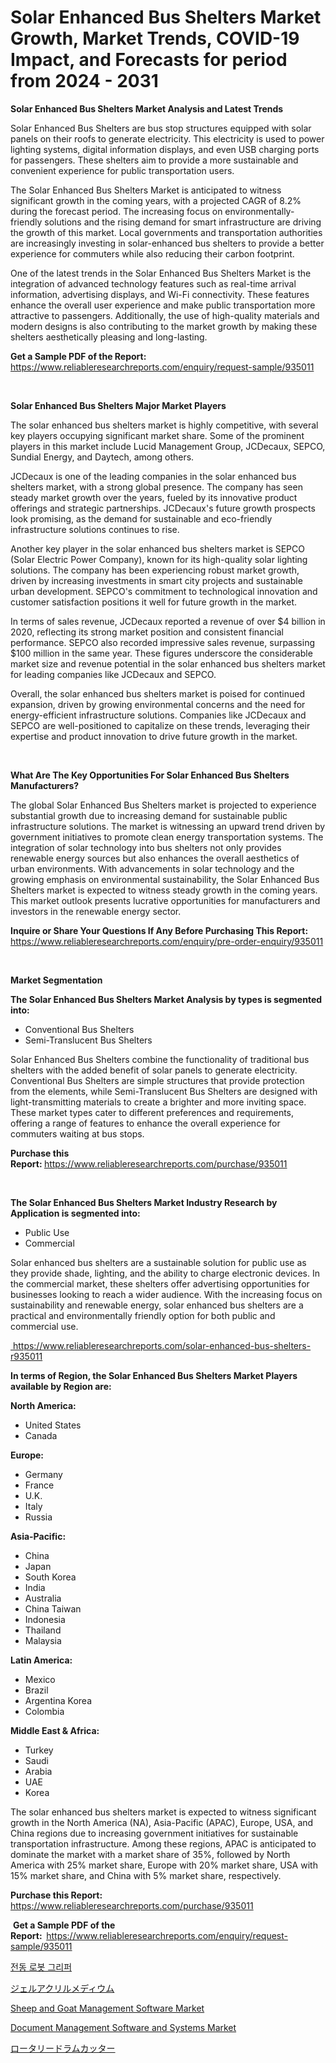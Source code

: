 <p><h1>Solar Enhanced Bus Shelters Market Growth, Market Trends, COVID-19 Impact, and Forecasts for period from 2024 - 2031</h1></p><p><strong>Solar Enhanced Bus Shelters Market Analysis and Latest Trends</strong></p>
<p><p>Solar Enhanced Bus Shelters are bus stop structures equipped with solar panels on their roofs to generate electricity. This electricity is used to power lighting systems, digital information displays, and even USB charging ports for passengers. These shelters aim to provide a more sustainable and convenient experience for public transportation users.</p><p>The Solar Enhanced Bus Shelters Market is anticipated to witness significant growth in the coming years, with a projected CAGR of 8.2% during the forecast period. The increasing focus on environmentally-friendly solutions and the rising demand for smart infrastructure are driving the growth of this market. Local governments and transportation authorities are increasingly investing in solar-enhanced bus shelters to provide a better experience for commuters while also reducing their carbon footprint.</p><p>One of the latest trends in the Solar Enhanced Bus Shelters Market is the integration of advanced technology features such as real-time arrival information, advertising displays, and Wi-Fi connectivity. These features enhance the overall user experience and make public transportation more attractive to passengers. Additionally, the use of high-quality materials and modern designs is also contributing to the market growth by making these shelters aesthetically pleasing and long-lasting.</p></p>
<p><strong>Get a Sample PDF of the Report:&nbsp;</strong> <a href="https://www.reliableresearchreports.com/enquiry/request-sample/935011">https://www.reliableresearchreports.com/enquiry/request-sample/935011</a></p>
<p>&nbsp;</p>
<p><strong>Solar Enhanced Bus Shelters Major Market Players</strong></p>
<p><p>The solar enhanced bus shelters market is highly competitive, with several key players occupying significant market share. Some of the prominent players in this market include Lucid Management Group, JCDecaux, SEPCO, Sundial Energy, and Daytech, among others. </p><p>JCDecaux is one of the leading companies in the solar enhanced bus shelters market, with a strong global presence. The company has seen steady market growth over the years, fueled by its innovative product offerings and strategic partnerships. JCDecaux's future growth prospects look promising, as the demand for sustainable and eco-friendly infrastructure solutions continues to rise. </p><p>Another key player in the solar enhanced bus shelters market is SEPCO (Solar Electric Power Company), known for its high-quality solar lighting solutions. The company has been experiencing robust market growth, driven by increasing investments in smart city projects and sustainable urban development. SEPCO's commitment to technological innovation and customer satisfaction positions it well for future growth in the market. </p><p>In terms of sales revenue, JCDecaux reported a revenue of over $4 billion in 2020, reflecting its strong market position and consistent financial performance. SEPCO also recorded impressive sales revenue, surpassing $100 million in the same year. These figures underscore the considerable market size and revenue potential in the solar enhanced bus shelters market for leading companies like JCDecaux and SEPCO.</p><p>Overall, the solar enhanced bus shelters market is poised for continued expansion, driven by growing environmental concerns and the need for energy-efficient infrastructure solutions. Companies like JCDecaux and SEPCO are well-positioned to capitalize on these trends, leveraging their expertise and product innovation to drive future growth in the market.</p></p>
<p>&nbsp;</p>
<p><strong>What Are The Key Opportunities For Solar Enhanced Bus Shelters Manufacturers?</strong></p>
<p><p>The global Solar Enhanced Bus Shelters market is projected to experience substantial growth due to increasing demand for sustainable public infrastructure solutions. The market is witnessing an upward trend driven by government initiatives to promote clean energy transportation systems. The integration of solar technology into bus shelters not only provides renewable energy sources but also enhances the overall aesthetics of urban environments. With advancements in solar technology and the growing emphasis on environmental sustainability, the Solar Enhanced Bus Shelters market is expected to witness steady growth in the coming years. This market outlook presents lucrative opportunities for manufacturers and investors in the renewable energy sector.</p></p>
<p><strong>Inquire or Share Your Questions If Any Before Purchasing This Report:</strong> <a href="https://www.reliableresearchreports.com/enquiry/pre-order-enquiry/935011">https://www.reliableresearchreports.com/enquiry/pre-order-enquiry/935011</a></p>
<p>&nbsp;</p>
<p><strong>Market Segmentation</strong></p>
<p><strong>The Solar Enhanced Bus Shelters Market Analysis by types is segmented into:</strong></p>
<p><ul><li>Conventional Bus Shelters</li><li>Semi-Translucent Bus Shelters</li></ul></p>
<p><p>Solar Enhanced Bus Shelters combine the functionality of traditional bus shelters with the added benefit of solar panels to generate electricity. Conventional Bus Shelters are simple structures that provide protection from the elements, while Semi-Translucent Bus Shelters are designed with light-transmitting materials to create a brighter and more inviting space. These market types cater to different preferences and requirements, offering a range of features to enhance the overall experience for commuters waiting at bus stops.</p></p>
<p><strong>Purchase this Report:&nbsp;</strong><a href="https://www.reliableresearchreports.com/purchase/935011">https://www.reliableresearchreports.com/purchase/935011</a></p>
<p>&nbsp;</p>
<p><strong>The Solar Enhanced Bus Shelters Market Industry Research by Application is segmented into:</strong></p>
<p><ul><li>Public Use</li><li>Commercial</li></ul></p>
<p><p>Solar enhanced bus shelters are a sustainable solution for public use as they provide shade, lighting, and the ability to charge electronic devices. In the commercial market, these shelters offer advertising opportunities for businesses looking to reach a wider audience. With the increasing focus on sustainability and renewable energy, solar enhanced bus shelters are a practical and environmentally friendly option for both public and commercial use.</p></p>
<p><a href="https://www.reliableresearchreports.com/solar-enhanced-bus-shelters-r935011">&nbsp;https://www.reliableresearchreports.com/solar-enhanced-bus-shelters-r935011</a></p>
<p><strong>In terms of Region, the Solar Enhanced Bus Shelters Market Players available by Region are:</strong></p>
<p>
    <p> <strong> North America: </strong>
        <ul>
            <li>United States</li>
            <li>Canada</li>
        </ul>
        </p> 
    <p> <strong> Europe: </strong>
        <ul>
            <li>Germany</li>
            <li>France</li>
            <li>U.K.</li>
            <li>Italy</li>
            <li>Russia</li>
        </ul>
        </p> 
    <p> <strong> Asia-Pacific: </strong>
        <ul>
            <li>China</li>
            <li>Japan</li>
            <li>South Korea</li>
            <li>India</li>
            <li>Australia</li>
            <li>China Taiwan</li>
            <li>Indonesia</li>
            <li>Thailand</li>
            <li>Malaysia</li>
        </ul>
        </p> 
    <p> <strong> Latin America: </strong>
        <ul>
            <li>Mexico</li>
            <li>Brazil</li>
            <li>Argentina Korea</li>
            <li>Colombia</li>
        </ul>
        </p> 
    <p> <strong> Middle East & Africa: </strong>
        <ul>
            <li>Turkey</li>
            <li>Saudi</li>
            <li>Arabia</li>
            <li>UAE</li>
            <li>Korea</li>
        </ul>
    </p>
    </p>
<p><p>The solar enhanced bus shelters market is expected to witness significant growth in the North America (NA), Asia-Pacific (APAC), Europe, USA, and China regions due to increasing government initiatives for sustainable transportation infrastructure. Among these regions, APAC is anticipated to dominate the market with a market share of 35%, followed by North America with 25% market share, Europe with 20% market share, USA with 15% market share, and China with 5% market share, respectively.</p></p>
<p><strong>Purchase this Report: </strong><a href="https://www.reliableresearchreports.com/purchase/935011">https://www.reliableresearchreports.com/purchase/935011</a></p>
<p>&nbsp;<strong>Get a Sample PDF of the Report:&nbsp;&nbsp;</strong><a href="https://www.reliableresearchreports.com/enquiry/request-sample/935011">https://www.reliableresearchreports.com/enquiry/request-sample/935011</a></p>
<p><strong></strong></p>
<p><p><a href="https://medium.com/@lilmama456456/%EC%A0%84%EA%B8%B0-%EB%A1%9C%EB%B4%87-%EA%B7%B8%EB%A6%AC%ED%8D%BC-%EC%8B%9C%EC%9E%A5-%EB%B6%84%EC%84%9D-%EB%B0%8F-2024%EB%85%84%EB%B6%80%ED%84%B0-2031%EB%85%84%EA%B9%8C%EC%A7%80%EC%9D%98-%ED%81%AC%EA%B8%B0-%EC%98%88%EC%B8%A1-2e9c9c808845">전동 로봇 그리퍼</a></p><p><a href="https://github.com/oqxogxyvqe90775/Market-Research-Report-List-2/blob/main/602691956310.md">ジェルアクリルメディウム</a></p><p><a href="https://github.com/gracielawharr/Market-Research-Report-List-1/blob/main/sheep-and-goat-management-software-market.md">Sheep and Goat Management Software Market</a></p><p><a href="https://github.com/JennyferFeil2023/Market-Research-Report-List-1/blob/main/document-management-software-and-systems-market.md">Document Management Software and Systems Market</a></p><p><a href="https://medium.com/@eugenethompson65/%E5%9B%9E%E8%BB%A2%E3%83%89%E3%83%A9%E3%83%A0%E3%82%AB%E3%83%83%E3%82%BF%E3%83%BC%E5%B8%82%E5%A0%B4%E3%81%AF-2021%E5%B9%B4%E3%81%BE%E3%81%A7%E3%81%AE%E5%B8%82%E5%A0%B4%E3%82%B7%E3%82%A7%E3%82%A2-%E3%82%B5%E3%82%A4%E3%82%BA-%E3%81%8A%E3%82%88%E3%81%B3%E4%BA%88%E6%B8%AC%E3%81%95%E3%82%8C%E3%82%8B%E4%BA%88%E6%B8%AC%E3%81%AB%E7%84%A6%E7%82%B9%E3%82%92%E5%BD%93%E3%81%A6%E3%81%A6%E3%81%84%E3%81%BE%E3%81%99-238d285b01b3">ロータリードラムカッター</a></p></p>